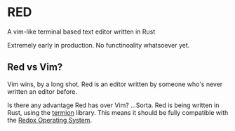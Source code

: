 # RED

A vim-like terminal based text editor written in Rust

Extremely early in production. No functinoality whatsoever yet.

## Red vs Vim?

Vim wins, by a long shot. Red is an editor written by someone who's never written an editor before.

Is there any advantage Red has over Vim? ...Sorta. Red is being written in Rust, using the [termion](https://gitlab.redox-os.org/redox-os/termion) library. This means it should be fully compatible with the [Redox Operating System](https://www.redox-os.org/).
